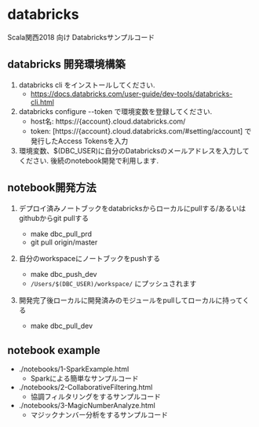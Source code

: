 # databricks
Scala関西2018 向け Databricksサンプルコード

## databricks 開発環境構築
1. databricks cli をインストールしてください.
   -  https://docs.databricks.com/user-guide/dev-tools/databricks-cli.html
1. databricks configure --token で環境変数を登録してください.
   - host名: https://{account}.cloud.databricks.com/
   - token: [https://{account}.cloud.databricks.com/#setting/account] で発行したAccess Tokensを入力
1. 環境変数、$(DBC_USER)に自分のDatabricksのメールアドレスを入力してください. 後続のnotebook開発で利用します.

## notebook開発方法
1. デプロイ済みノートブックをdatabricksからローカルにpullする/あるいはgithubからgit pullする
   - make dbc_pull_prd
   - git pull origin/master

1. 自分のworkspaceにノートブックをpushする
   - make dbc_push_dev
   - `/Users/$(DBC_USER)/workspace/` にプッシュされます

1. 開発完了後ローカルに開発済みのモジュールをpullしてローカルに持ってくる
   - make dbc_pull_dev

## notebook example
  - ./notebooks/1-SparkExample.html
    - Sparkによる簡単なサンプルコード
  - ./notebooks/2-CollaborativeFiltering.html
    - 協調フィルタリングをするサンプルコード
  - ./notebooks/3-MagicNumberAnalyze.html
    - マジックナンバー分析をするサンプルコード
